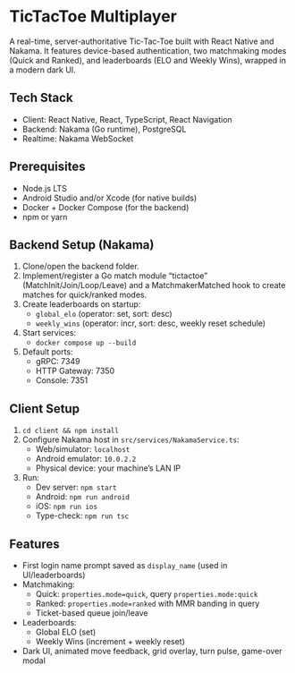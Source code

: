 # TicTacToe Multiplayer

A real-time, server‑authoritative Tic‑Tac‑Toe built with React Native and Nakama. It features device-based authentication, two matchmaking modes (Quick and Ranked), and leaderboards (ELO and Weekly Wins), wrapped in a modern dark UI.

## Tech Stack
- Client: React Native, React, TypeScript, React Navigation
- Backend: Nakama (Go runtime), PostgreSQL
- Realtime: Nakama WebSocket

## Prerequisites
- Node.js LTS
- Android Studio and/or Xcode (for native builds)
- Docker + Docker Compose (for the backend)
- npm or yarn

## Backend Setup (Nakama)
1. Clone/open the backend folder.
2. Implement/register a Go match module “tictactoe” (MatchInit/Join/Loop/Leave) and a MatchmakerMatched hook to create matches for quick/ranked modes.
3. Create leaderboards on startup:
   - `global_elo` (operator: set, sort: desc)
   - `weekly_wins` (operator: incr, sort: desc, weekly reset schedule)
4. Start services:
   - `docker compose up --build`
5. Default ports:
   - gRPC: 7349
   - HTTP Gateway: 7350
   - Console: 7351

## Client Setup
1. `cd client && npm install`
2. Configure Nakama host in `src/services/NakamaService.ts`:
   - Web/simulator: `localhost`
   - Android emulator: `10.0.2.2`
   - Physical device: your machine’s LAN IP
3. Run:
   - Dev server: `npm start`
   - Android: `npm run android`
   - iOS: `npm run ios`
   - Type-check: `npm run tsc`

## Features
- First login name prompt saved as `display_name` (used in UI/leaderboards)
- Matchmaking:
  - Quick: `properties.mode=quick`, query `properties.mode:quick`
  - Ranked: `properties.mode=ranked` with MMR banding in query
  - Ticket-based queue join/leave
- Leaderboards:
  - Global ELO (set)
  - Weekly Wins (increment + weekly reset)
- Dark UI, animated move feedback, grid overlay, turn pulse, game-over modal

